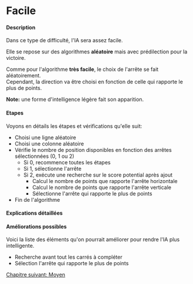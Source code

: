 # Facile

#### Description

Dans ce type de difficulté, l'IA sera assez facile.

Elle se repose sur des algorithmes **aléatoire** mais avec prédilection pour la victoire.

Comme pour l'algorithme **très facile**, le choix de l'arrête se fait aléatoirement.  
Cependant, la direction va être choisi en fonction de celle qui rapporte le plus de points.

**Note:** une forme d'intelligence légère fait son apparition.

#### Etapes

Voyons en détails les étapes et vérifications qu'elle suit:

- Choisi une ligne aléatoire
- Choisi une colonne aléatoire
- Vérifie le nombre de position disponibles en fonction des arrêtes sélectionnées (0, 1 ou 2)
   - Si 0, recommence toutes les étapes
   - Si 1, sélectionne l'arrête
   - Si 2, exécute une recherche sur le score potential après ajout
      - Calcul le nombre de points que rapporte l'arrête horizontale
      - Calcul le nombre de points que rapporte l'arrête verticale
      - Sélectionne l'arrête qui rapporte le plus de points
- Fin de l'algorithme

#### Explications détaillées

#### Améliorations possibles

Voici la liste des éléments qu'on pourrait améliorer pour rendre l'IA plus intelligente.

- Recherche avant tout les carrés à compléter
- Sélection l'arrête qui rapporte le plus de points

<a href="{{ site.baseUrl }}config/medium/" class="btn btn-green">Chapitre suivant: Moyen</a>
